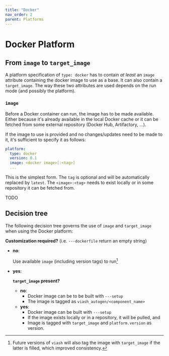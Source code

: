 ```yaml
---
title: "Docker"
nav_order: 2
parent: Platforms
---
```


# Docker Platform

## From `image` to `target_image`

A platform specification of `type: docker` has to contain _at least_ an `image` attribute containing the docker image to use as a base. It can also contain a `target_image`. The way these two attributes are used depends on the run mode (and possibly the platform).

### `image`

Before a Docker container can run, the image has to be made available. Either because it's already available in the local Docker cache or it can be fetched from some external repository (Docker Hub, Artifactory, ...).

If the image to use is provided and no changes/updates need to be made to it, it's sufficient to specify it as follows:

```yaml
platform:
  type: docker
  version: 0.1
  image: <docker image>[:<tag>]
  ...
```

This is the simplest form. The `tag` is optional and will be automatically replaced by `latest`. The `<image>:<tag>` needs to exist locally or in some repository it can be fetched from.

TODO

## Decision tree

The following decision tree governs the use of `image` and `target_image` when using the Docker platform:

__Customization required?__ (i.e. `---dockerfile` return an empty string)

- __no__:

  Use available `image` (including version tags) to run[^1]

- __yes__:

  __`target_image` present?__
  - __no__:
    - Docker image can be to be built with `---setup`
    - The image is tagged as `viash_autogen/<component_name>`
  - __yes__:
    - Docker image can be built with `---setup`
    - If the image exists locally or in a repository, it will be pulled, and
    - Image is tagged with `target_image` and `platform.version` as version.

[^1]: Future versions of `viash` will also tag the image with `target_image` if the latter is filled, which improved consistency.


